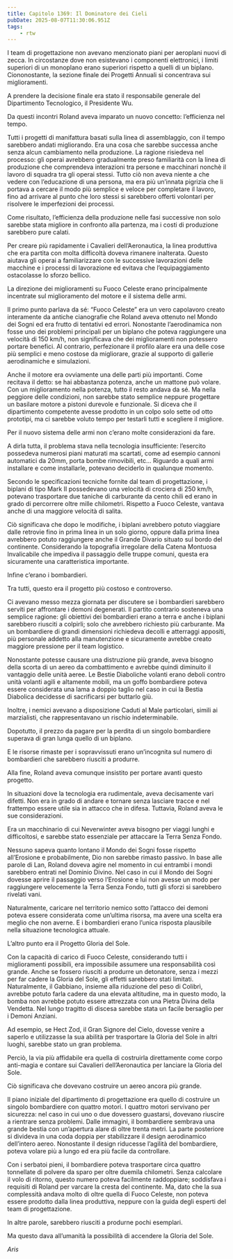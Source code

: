 ```yaml
---
title: Capitolo 1369: Il Dominatore dei Cieli
pubDate: 2025-08-07T11:30:06.951Z
tags:
    - rtw
---
```



I team di progettazione non avevano menzionato piani per aeroplani nuovi di zecca. In circostanze dove non esistevano i componenti elettronici, i limiti superiori di un monoplano erano superiori rispetto a quelli di un biplano. Ciononostante, la sezione finale dei Progetti Annuali si concentrava sui miglioramenti.


A prendere la decisione finale era stato il responsabile generale del Dipartimento Tecnologico, il Presidente Wu.


Da questi incontri Roland aveva imparato un nuovo concetto: l’efficienza nel tempo.


Tutti i progetti di manifattura basati sulla linea di assemblaggio, con il tempo sarebbero andati migliorando. Era una cosa che sarebbe successa anche senza alcun cambiamento nella produzione. La ragione risiedeva nel processo: gli operai avrebbero gradualmente preso familiarità con la linea di produzione che comprendeva interazioni tra persone e macchinari nonchè il lavoro di squadra tra gli operai stessi. Tutto ciò non aveva niente a che vedere con l’educazione di una persona, ma era più un’innata pigrizia che li portava a cercare il modo più semplice e veloce per completare il lavoro, fino ad arrivare al punto che loro stessi si sarebbero offerti volontari per risolvere le imperfezioni dei processi.


Come risultato, l’efficienza della produzione nelle fasi successive non solo sarebbe stata migliore in confronto alla partenza, ma i costi di produzione sarebbero pure calati.


Per creare più rapidamente i Cavalieri dell’Aeronautica, la linea produttiva che era partita con molta difficoltà doveva rimanere inalterata. Questo aiutava gli operai a familiarizzare con le successive lavorazioni delle macchine e i processi di lavorazione ed evitava che l’equipaggiamento ostacolasse lo sforzo bellico.


La direzione dei miglioramenti su Fuoco Celeste erano principalmente incentrate sul miglioramento del motore e il sistema delle armi.


Il primo punto parlava da sé: “Fuoco Celeste” era un vero capolavoro creato interamente da antiche cianografie che Roland aveva ottenuto nel Mondo dei Sogni ed era frutto di tentativi ed errori. Nonostante l’aerodinamica non fosse uno dei problemi principali per un biplano che poteva raggiungere una velocità di 150 km/h, non significava che dei miglioramenti non potessero portare benefici. Al contrario, perfezionare il profilo alare era una delle cose più semplici e meno costose da migliorare, grazie al supporto di gallerie aerodinamiche e simulazioni.


Anche il motore era ovviamente una delle parti più importanti. Come recitava il detto: se hai abbastanza potenza, anche un mattone può volare. Con un miglioramento nella potenza, tutto il resto andava da sé. Ma nella peggiore delle condizioni, non sarebbe stato semplice neppure progettare un basilare motore a pistoni durevole e funzionale. Si diceva che il dipartimento competente avesse prodotto in un colpo solo sette od otto prototipi, ma ci sarebbe voluto tempo per testarli tutti e scegliere il migliore.


Per il nuovo sistema delle armi non c’erano molte considerazioni da fare.


A dirla tutta, il problema stava nella tecnologia insufficiente: l’esercito possedeva numerosi piani maturati ma scartati, come ad esempio cannoni automatici da 20mm, porta bombe rimovibili, etc... Riguardo a quali armi installare e come installarle, potevano deciderlo in qualunque momento.


Secondo le specificazioni tecniche fornite dal team di progettazione, i biplani di tipo Mark II possedevano una velocità di crociera di 250 km/h, potevano trasportare due taniche di carburante da cento chili ed erano in grado di percorrere oltre mille chilometri. Rispetto a Fuoco Celeste, vantava anche di una maggiore velocità di salita.


Ciò significava che dopo le modifiche, i biplani avrebbero potuto viaggiare dalle retrovie fino in prima linea in un solo giorno, oppure dalla prima linea avrebbero potuto raggiungere anche il Grande Divario situato sul bordo del continente. Considerando la topografia irregolare della Catena Montuosa Invalicabile che impediva il passaggio delle truppe comuni, questa era sicuramente una caratteristica importante.


Infine c’erano i bombardieri.


Tra tutti, questo era il progetto più costoso e controverso.


Ci avevano messo mezza giornata per discutere se i bombardieri sarebbero serviti per affrontare i demoni degenerati. Il partito contrario sosteneva una semplice ragione: gli obiettivi dei bombardieri erano a terra e anche i biplani sarebbero riusciti a colpirli; solo che avrebbero richiesto più carburante. Ma un bombardiere di grandi dimensioni richiedeva decolli e atterraggi appositi, più personale addetto alla manutenzione e sicuramente avrebbe creato maggiore pressione per il team logistico.


Nonostante potesse causare una distruzione più grande, aveva bisogno della scorta di un aereo da combattimento e avrebbe quindi diminuito il vantaggio delle unità aeree. Le Bestie Diaboliche volanti erano deboli contro unità volanti agili e altamente mobili, ma un goffo bombardiere poteva essere considerata una lama a doppio taglio nel caso in cui la Bestia Diabolica decidesse di sacrificarsi per buttarlo giù.


Inoltre, i nemici avevano a disposizione Caduti al Male particolari, simili ai marzialisti, che rappresentavano un rischio indeterminabile.


Dopotutto, il prezzo da pagare per la perdita di un singolo bombardiere superava di gran lunga quello di un biplano.


E le risorse rimaste per i sopravvissuti erano un’incognita sul numero di bombardieri che sarebbero riusciti a produrre.


Alla fine, Roland aveva comunque insistito per portare avanti questo progetto.


In situazioni dove la tecnologia era rudimentale, aveva decisamente vari difetti. Non era in grado di andare e tornare senza lasciare tracce e nel frattempo essere utile sia in attacco che in difesa. Tuttavia, Roland aveva le sue considerazioni.


Era un macchinario di cui Neverwinter aveva bisogno per viaggi lunghi e difficoltosi, e sarebbe stato essenziale per attaccare la Terra Senza Fondo.


Nessuno sapeva quanto lontano il Mondo dei Sogni fosse rispetto all’Erosione e probabilmente, Dio non sarebbe rimasto passivo. In base alle parole di Lan, Roland doveva agire nel momento in cui entrambi i mondi sarebbero entrati nel Dominio Divino. Nel caso in cui il Mondo dei Sogni dovesse aprire il passaggio verso l’Erosione e lui non avesse un modo per raggiungere velocemente la Terra Senza Fondo, tutti gli sforzi si sarebbero rivelati vani.


Naturalmente, caricare nel territorio nemico sotto l’attacco dei demoni poteva essere considerata come un’ultima risorsa, ma avere una scelta era meglio che non averne. E i bombardieri erano l’unica risposta plausibile nella situazione tecnologica attuale.


L’altro punto era il Progetto Gloria del Sole.


Con la capacità di carico di Fuoco Celeste, considerando tutti i miglioramenti possibili, era impossibile assumere una responsabilità così grande. Anche se fossero riusciti a produrre un detonatore, senza i mezzi per far cadere la Gloria del Sole, gli effetti sarebbero stati limitati. Naturalmente, il Gabbiano, insieme alla riduzione del peso di Colibrì, avrebbe potuto farla cadere da una elevata altitudine, ma in questo modo, la bomba non avrebbe potuto essere attrezzata con una Pietra Divina della Vendetta. Nel lungo tragitto di discesa sarebbe stata un facile bersaglio per i Demoni Anziani.


Ad esempio, se Hect Zod, il Gran Signore del Cielo, dovesse venire a saperlo e utilizzasse la sua abilità per trasportare la Gloria del Sole in altri luoghi, sarebbe stato un gran problema.


Perciò, la via più affidabile era quella di costruirla direttamente come corpo anti-magia e contare sui Cavalieri dell’Aeronautica per lanciare la Gloria del Sole.


Ciò significava che dovevano costruire un aereo ancora più grande.


Il piano iniziale del dipartimento di progettazione era quello di costruire un singolo bombardiere con quattro motori. I quattro motori servivano per sicurezza: nel caso in cui uno o due dovessero guastarsi, dovevano riuscire a rientrare senza problemi. Dalle immagini, il bombardiere sembrava una grande bestia con un’apertura alare di oltre trenta metri. La parte posteriore si divideva in una coda doppia per stabilizzare il design aerodinamico dell’intero aereo. Nonostante il design riducesse l’agilità del bombardiere, poteva volare più a lungo ed era più facile da controllare.


Con i serbatoi pieni, il bombardiere poteva trasportare circa quattro tonnellate di polvere da sparo per oltre duemila chilometri. Senza calcolare il volo di ritorno, questo numero poteva facilmente raddoppiare; soddisfava i requisiti di Roland per varcare la cresta del continente. Ma, dato che la sua complessità andava molto di oltre quella di Fuoco Celeste, non poteva essere prodotto dalla linea produttiva, neppure con la guida degli esperti del team di progettazione.


In altre parole, sarebbero riusciti a produrne pochi esemplari.


Ma questo dava all’umanità la possibilità di accendere la Gloria del Sole.






<em>Aris</em>
                                


                                



